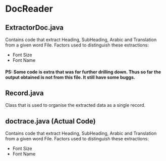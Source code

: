 # DocReader

## ExtractorDoc.java

Contains code that extract Heading, SubHeading, Arabic and Translation from a given word File.
Factors used to distinguish these extractions:
- Font Size 
- Font Name 

#### PS: Some code is extra that was for further drilling down. Thus so far the output obtained is not from this file. It still have some buggs.


## Record.java 

Class that is used to organise the extracted data as a single record.

## doctrace.java (Actual Code)

Contains code that extract Heading, SubHeading, Arabic and Translation from a given word File.
Factors used to distinguish these extractions:
- Font Size 
- Font Name


